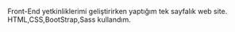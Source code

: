 Front-End yetkinliklerimi geliştirirken yaptığım tek sayfalık web site.
HTML,CSS,BootStrap,Sass kullandım.
